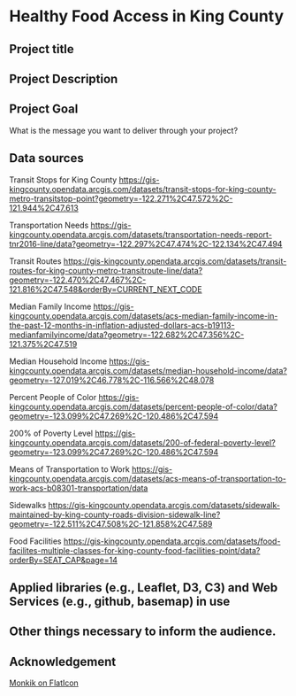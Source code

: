 # Healthy Food Access in King County

## Project title

## Project Description

## Project Goal
What is the message you want to deliver through your project?

## Data sources
Transit Stops for King County
https://gis-kingcounty.opendata.arcgis.com/datasets/transit-stops-for-king-county-metro-transitstop-point?geometry=-122.271%2C47.572%2C-121.944%2C47.613

Transportation Needs
https://gis-kingcounty.opendata.arcgis.com/datasets/transportation-needs-report-tnr2016-line/data?geometry=-122.297%2C47.474%2C-122.134%2C47.494

Transit Routes
https://gis-kingcounty.opendata.arcgis.com/datasets/transit-routes-for-king-county-metro-transitroute-line/data?geometry=-122.470%2C47.467%2C-121.816%2C47.548&orderBy=CURRENT_NEXT_CODE

Median Family Income
https://gis-kingcounty.opendata.arcgis.com/datasets/acs-median-family-income-in-the-past-12-months-in-inflation-adjusted-dollars-acs-b19113-medianfamilyincome/data?geometry=-122.682%2C47.356%2C-121.375%2C47.519

Median Household Income
https://gis-kingcounty.opendata.arcgis.com/datasets/median-household-income/data?geometry=-127.019%2C46.778%2C-116.566%2C48.078

Percent People of Color
https://gis-kingcounty.opendata.arcgis.com/datasets/percent-people-of-color/data?geometry=-123.099%2C47.269%2C-120.486%2C47.594

200% of Poverty Level
https://gis-kingcounty.opendata.arcgis.com/datasets/200-of-federal-poverty-level?geometry=-123.099%2C47.269%2C-120.486%2C47.594

Means of Transportation to Work
https://gis-kingcounty.opendata.arcgis.com/datasets/acs-means-of-transportation-to-work-acs-b08301-transportation/data

Sidewalks
https://gis-kingcounty.opendata.arcgis.com/datasets/sidewalk-maintained-by-king-county-roads-division-sidewalk-line?geometry=-122.511%2C47.508%2C-121.858%2C47.589

Food Facilities
https://gis-kingcounty.opendata.arcgis.com/datasets/food-facilites-multiple-classes-for-king-county-food-facilities-point/data?orderBy=SEAT_CAP&page=14

## Applied libraries (e.g., Leaflet, D3, C3) and Web Services (e.g., github, basemap) in use


## Other things necessary to inform the audience.


## Acknowledgement
[Monkik on FlatIcon](https://www.flaticon.com/authors/monkik)
